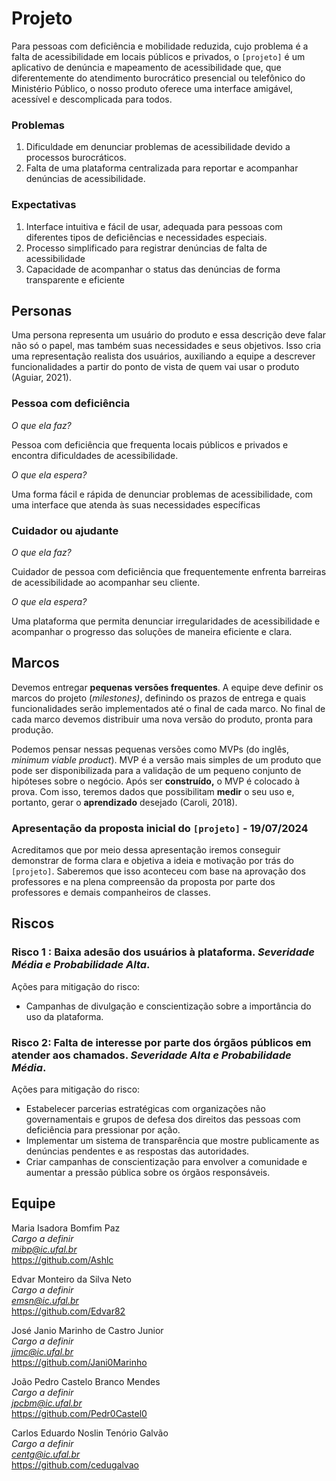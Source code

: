 # Projeto

Para pessoas com deficiência e mobilidade reduzida, cujo problema é a falta de acessibilidade em locais públicos e privados, o `[projeto]` é um aplicativo de denúncia e mapeamento de acessibilidade que, que diferentemente do atendimento burocrático presencial ou telefônico do Ministério Público, o nosso produto oferece uma interface amigável, acessível e descomplicada para todos.

### Problemas

1) Dificuldade em denunciar problemas de acessibilidade devido a processos burocráticos.
2) Falta de uma plataforma centralizada para reportar e acompanhar denúncias de acessibilidade.

### Expectativas

1) Interface intuitiva e fácil de usar, adequada para pessoas com diferentes tipos de deficiências e necessidades especiais.
2) Processo simplificado para registrar denúncias de falta de acessibilidade
3) Capacidade de acompanhar o status das denúncias de forma transparente e eficiente

## Personas

Uma persona representa um usuário do produto e essa descrição deve falar não só o papel, mas também suas necessidades e seus objetivos. Isso cria uma representação realista dos usuários, auxiliando a equipe a descrever funcionalidades a partir do ponto de vista de quem vai usar o produto (Aguiar, 2021).

### Pessoa com deficiência

*O que ela faz?*

Pessoa com deficiência que frequenta locais públicos e privados e encontra dificuldades de acessibilidade.

*O que ela espera?*

Uma forma fácil e rápida de denunciar problemas de acessibilidade, com uma interface que atenda às suas necessidades específicas

### Cuidador ou ajudante

*O que ela faz?*

Cuidador de pessoa com deficiência que frequentemente enfrenta barreiras de acessibilidade ao acompanhar seu cliente.

*O que ela espera?*

Uma plataforma que permita denunciar irregularidades de acessibilidade e acompanhar o progresso das soluções de maneira eficiente e clara.

## Marcos

Devemos entregar **pequenas versões frequentes**. A equipe deve definir os marcos do projeto (*milestones)*, definindo os prazos de entrega e quais funcionalidades serão implementados até o final de cada marco. No final de cada marco devemos distribuir uma nova versão do produto, pronta para produção.

Podemos pensar nessas pequenas versões como MVPs (do inglês, *minimum viable product*). MVP é a versão mais simples de um produto que pode ser disponibilizada para a validação de um pequeno conjunto de hipóteses sobre o negócio. Após ser **construído,** o MVP é colocado à prova. Com isso, teremos dados que possibilitam **medir** o seu uso e, portanto, gerar o **aprendizado** desejado (Caroli, 2018).

### Apresentação da proposta inicial do `[projeto]` - 19/07/2024

Acreditamos que por meio dessa apresentação iremos conseguir demonstrar de forma clara e objetiva a ideia e motivação por trás do `[projeto]`. Saberemos que isso aconteceu com base na aprovação dos professores e na plena compreensão da proposta por parte dos professores e demais companheiros de classes.

## Riscos

### **Risco 1** : Baixa adesão dos usuários à plataforma. *Severidade Média e Probabilidade Alta*.

   Ações para mitigação do risco:

   * Campanhas de divulgação e conscientização sobre a importância do uso da plataforma.

### **Risco 2**: Falta de interesse por parte dos órgãos públicos em atender aos chamados. *Severidade Alta e Probabilidade Média*.

   Ações para mitigação do risco:

   * Estabelecer parcerias estratégicas com organizações não governamentais e grupos de defesa dos direitos das pessoas com deficiência para pressionar por ação.
   * Implementar um sistema de transparência que mostre publicamente as denúncias pendentes e as respostas das autoridades.
   * Criar campanhas de conscientização para envolver a comunidade e aumentar a pressão pública sobre os órgãos responsáveis.



<!--

#### Funcionalidades

- [x] Funcionalidade 1.
- [x] Funcionalidade 2.
- [x] Funcionalidade 3.

[Release Notes ](release_notes_1.md)

### Marco 2 - 20/01/2023

Acreditamos que esse `Marco 1` vai conseguir `resultado esperado`. Saberemos que isso aconteceu com base em `métricas para validar a hipótese do negócio`.

#### Funcionalidades 

- [x] Funcionalidade 1.
- [x] Funcionalidade 2.
- [ ] Funcionalidade 3.

[Release Notes ](release_notes_1.md) -->

<!-- ## Riscos

1. **Risco 1** descrição do risco. *Severidade Baixa e Probabilidade Alta*.

   Ações para mitigação do risco:

   * Ação de mitigação 1.1.

2. **Risco 2** descrição do risco. *Severidade Média e Probabilidade Alta*.

   Ações para mitigação do risco:

   * Ação de mitigação 2.1.
   * Ação de mitigação 2.2. -->

<!-- ## Componentes

### Aplicativo Web 
[descrição breve]
https://github.com/edgebr/templates-artefatos

### Aplicativo Mobile
[descrição breve]
https://github.com/edgebr/templates-artefatos -->


<!-- ## Stakeholders

Stakeholder 1 <br />
*Key User - Cargo na Empresa X* <br />
*E-mail* <br />
(xx) xxxxx-xxxx

Stakeholder 2 <br />
*Key User - Cargo na Empresa X* <br />
*E-mail* <br />
(xx) xxxxx-xxxx -->

## Equipe

Maria Isadora Bomfim Paz <br />
*Cargo a definir* <br />
*mibp@ic.ufal.br* <br />
https://github.com/Ashlc

Edvar Monteiro da Silva Neto <br />
*Cargo a definir* <br />
*emsn@ic.ufal.br* <br />
https://github.com/Edvar82

José Janio Marinho de Castro Junior <br />
*Cargo a definir* <br />
*jjmc@ic.ufal.br* <br />
https://github.com/Jani0Marinho

João Pedro Castelo Branco Mendes <br />
*Cargo a definir* <br />
*jpcbm@ic.ufal.br* <br />
https://github.com/Pedr0Castel0

Carlos Eduardo Noslin Tenório Galvão <br />
*Cargo a definir* <br />
*centg@ic.ufal.br* <br />
https://github.com/cedugalvao

<!-- ## Status Reports

[Status Report 1 (20/12/2022)](status_report_1.md) -->
